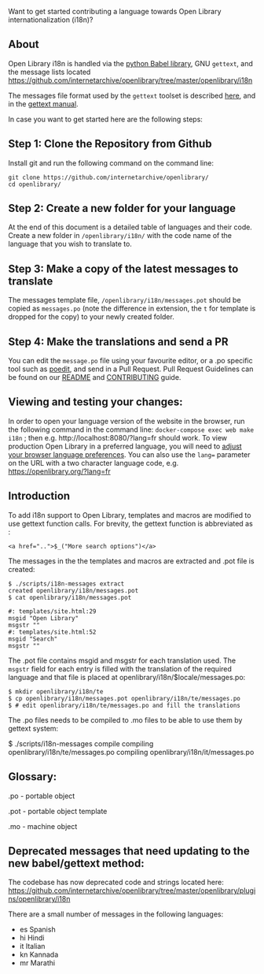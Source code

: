 Want to get started contributing a language towards Open Library internationalization (i18n)?

## About

Open Library i18n is handled via the [python Babel library](http://babel.pocoo.org/en/latest/), GNU `gettext`, and the message lists located https://github.com/internetarchive/openlibrary/tree/master/openlibrary/i18n

The messages file format used by the `gettext` toolset is described [here](http://pology.nedohodnik.net/doc/user/en_US/ch-poformat.html), and in the [gettext manual](https://www.gnu.org/software/gettext/manual/html_node/PO-Files.html#PO-Files).

In case you want to get started here are the following steps:

## Step 1: Clone the Repository from Github
Install git and run the following command on the command line:
```
git clone https://github.com/internetarchive/openlibrary/
cd openlibrary/
```
## Step 2: Create a new folder for your language
At the end of this document is a detailed table of languages and their code. Create a new folder in `/openlibrary/i18n/` with the code name of the language that you wish to translate to.

## Step 3: Make a copy of the latest messages to translate
The messages template file, `/openlibrary/i18n/messages.pot` should be copied as `messages.po` (note the difference in extension, the `t` for template is dropped for the copy) to your newly created folder.

## Step 4: Make the translations and send a PR
You can edit the `message.po` file using your favourite editor, or a .po specific tool such as [poedit](https://poedit.net/), and send in a Pull Request. Pull Request Guidelines can be found on our [README](https://github.com/internetarchive/openlibrary/blob/master/Readme.md) and [CONTRIBUTING](https://github.com/internetarchive/openlibrary/blob/master/CONTRIBUTING.md) guide.

## Viewing and testing your changes:
In order to open your language version of the website in the browser, run the following command in the command line: `docker-compose exec web make i18n` ; then e.g. http://localhost:8080/?lang=fr should work.
To view production Open Library in a preferred language, you will need to [adjust your browser language preferences]( https://www.w3.org/International/questions/qa-lang-priorities). You can also use the `lang=` parameter on the URL with a two character language code, e.g. https://openlibrary.org/?lang=fr

## Introduction
To add i18n support to Open Library, templates and macros are modified to use gettext function calls. For brevity, the gettext function is abbreviated as :

    <a href="..">$_("More search options")</a>
    
The messages in the the templates and macros are extracted and .pot file is created:
    
    $ ./scripts/i18n-messages extract
    created openlibrary/i18n/messages.pot
    $ cat openlibrary/i18n/messages.pot

    #: templates/site.html:29
    msgid "Open Library"
    msgstr ""
    #: templates/site.html:52
    msgid "Search"
    msgstr ""
    
The .pot file contains msgid and msgstr for each translation used. The `msgstr` field for each entry is filled with the translation of the required language and that file is placed at openlibrary/i18n/$locale/messages.po:

    $ mkdir openlibrary/i18n/te
    $ cp openlibrary/i18n/messages.pot openlibrary/i18n/te/messages.po
    $ # edit openlibrary/i18n/te/messages.po and fill the translations
    
The .po files needs to be compiled to .mo files to be able to use them by gettext system:

 $ ./scripts/i18n-messages compile
    compiling openlibrary/i18n/te/messages.po
    compiling openlibrary/i18n/it/messages.po
    
## Glossary:
.po - portable object

.pot - portable object template

.mo - machine object

## Deprecated messages that need updating to the new babel/gettext method:

The codebase has now deprecated code and strings located here: https://github.com/internetarchive/openlibrary/tree/master/openlibrary/plugins/openlibrary/i18n

There are a small number of messages in the following languages:

* es Spanish
* hi Hindi
* it Italian
* kn Kannada
* mr Marathi
